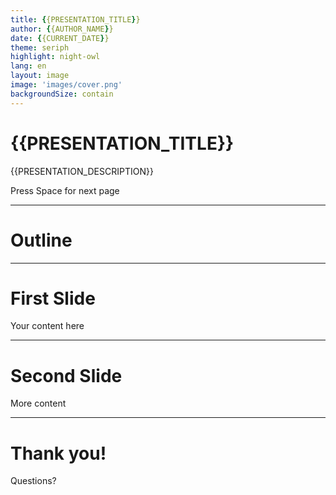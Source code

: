 ```yaml
---
title: {{PRESENTATION_TITLE}}
author: {{AUTHOR_NAME}}
date: {{CURRENT_DATE}}
theme: seriph
highlight: night-owl
lang: en
layout: image
image: 'images/cover.png'
backgroundSize: contain
---
```


# {{PRESENTATION_TITLE}}

{{PRESENTATION_DESCRIPTION}}

<div class="pt-12">
  <span @click="$slidev.nav.next" class="px-2 py-1 rounded cursor-pointer" hover="bg-white bg-opacity-10">
    Press Space for next page <carbon:arrow-right class="inline"/>
  </span>
</div>

---

# Outline

<Toc />

---

# First Slide

Your content here

---

# Second Slide

More content

---

# Thank you!

Questions?